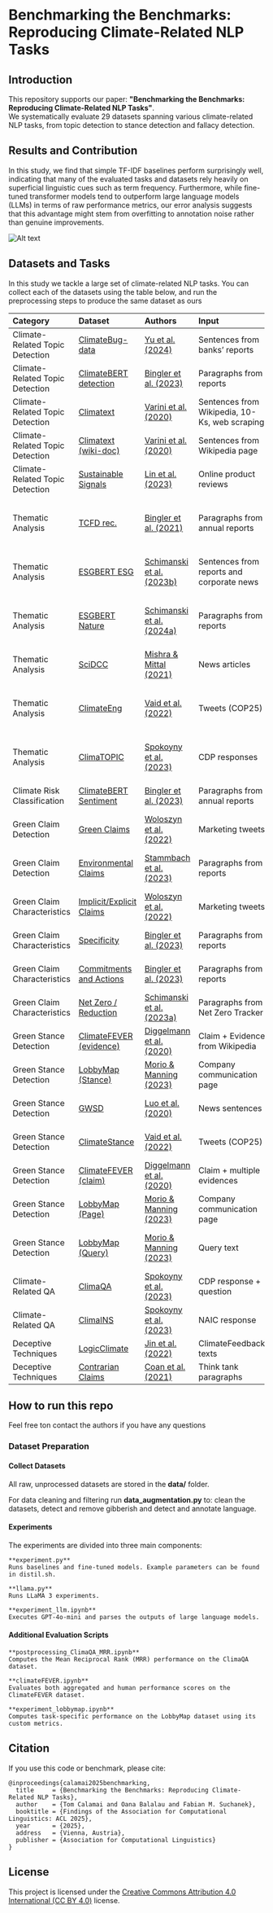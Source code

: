 # Benchmarking the Benchmarks: Reproducing Climate-Related NLP Tasks

## Introduction

This repository supports our paper: **"Benchmarking the Benchmarks: Reproducing Climate-Related NLP Tasks"**.  
We systematically evaluate 29 datasets spanning various climate-related NLP tasks, from topic detection to stance detection and fallacy detection.

## Results and Contribution

In this study, we find that simple TF-IDF baselines perform surprisingly well, indicating that many of the evaluated tasks and datasets rely heavily on superficial linguistic cues such as term frequency. Furthermore, while fine-tuned transformer models tend to outperform large language models (LLMs) in terms of raw performance metrics, our error analysis suggests that this advantage might stem from overfitting to annotation noise rather than genuine improvements.

![Alt text](image/performances.png)


## Datasets and Tasks

In this study we tackle a large set of climate-related NLP tasks. You can collect each of the datasets using the table below, and run the preprocessing steps to produce the same dataset as ours


| Category                        | Dataset                                                                                                | Authors                                                                                            | Input                                         | Labels                                          | Description                                                    |
|:--------------------------------|:-------------------------------------------------------------------------------------------------------|:---------------------------------------------------------------------------------------------------|:----------------------------------------------|:------------------------------------------------|:---------------------------------------------------------------|
| Climate-Related Topic Detection | [ClimateBug-data](https://huggingface.co/lumilogic)                                                    | [Yu et al. (2024)](https://www.sciencedirect.com/science/article/pii/S0957417423026647?via%3Dihub) | Sentences from banks’ reports                 | Relevant / Irrelevant                           | Climate change and sustainability (ESG, SDGs, recycling, etc.) |
| Climate-Related Topic Detection | [ClimateBERT detection](https://huggingface.co/datasets/climatebert/climate_detection)                 | [Bingler et al. (2023)](https://papers.ssrn.com/sol3/papers.cfm?abstract_id=4000708)               | Paragraphs from reports                       | 1 / 0                                           | Climate policy, climate change, or environmental topic         |
| Climate-Related Topic Detection | [Climatext](https://www.sustainablefinance.uzh.ch/en/research/climate-fever/climatext.html)            | [Varini et al. (2020)](https://arxiv.org/abs/2012.00483)                                           | Sentences from Wikipedia, 10-Ks, web scraping | 1 / 0                                           | Directly related to climate change                             |
| Climate-Related Topic Detection | [Climatext (wiki-doc)](https://www.sustainablefinance.uzh.ch/en/research/climate-fever/climatext.html) | [Varini et al. (2020)](https://arxiv.org/abs/2012.00483)                                           | Sentences from Wikipedia page                 | 1 / 0                                           | From page related to climate change                            |
| Climate-Related Topic Detection | [Sustainable Signals](https://socialmediaarchive.org/record/45?ln=en&v=pdf)                            | [Lin et al. (2023)](https://www.ijcai.org/proceedings/2023/673)                                    | Online product reviews                        | Relevant / Irrelevant                           | Contains terms related to sustainability                       |
| Thematic Analysis               | [TCFD rec.](https://huggingface.co/datasets/climatebert/tcfd_recommendations)                          | [Bingler et al. (2021)](https://papers.ssrn.com/sol3/papers.cfm?abstract_id=3796152)               | Paragraphs from annual reports                | Metrics, Risk, Strategy, Governance, General    | TCFD’s 4 main categories                                       |
| Thematic Analysis               | [ESGBERT ESG](https://huggingface.co/datasets/ESGBERT/environment_data)                                | [Schimanski et al. (2023b)](https://papers.ssrn.com/sol3/papers.cfm?abstract_id=4622514)           | Sentences from reports and corporate news     | Environment, Social, Governance, None           | Environmental criteria incl. energy, waste, climate, etc.      |
| Thematic Analysis               | [ESGBERT Nature](https://huggingface.co/datasets/ESGBERT/WaterForestBiodiversityNature_2200)           | [Schimanski et al. (2024a)](https://papers.ssrn.com/sol3/papers.cfm?abstract_id=4665715)           | Paragraphs from reports                       | General, Nature, Biodiversity, Forest, Water    | Multi-label nature-related topics                              |
| Thematic Analysis               | [SciDCC](https://sites.google.com/view/scidccdataset)                                                  | [Mishra & Mittal (2021)](https://www.climatechange.ai/papers/icml2021/76)                          | News articles                                 | Environment, Geology, Climate, etc.             | Category of publication (automatic label)                      |
| Thematic Analysis               | [ClimateEng](https://github.com/roopalv54/finegrained-climate-change-social-media)                     | [Vaid et al. (2022)](https://aclanthology.org/2022.acl-srw.35/)                                    | Tweets (COP25)                                | Ocean, Politics, Disaster, Agriculture, General | Climate-change subtopics                                       |
| Thematic Analysis               | [ClimaTOPIC](https://huggingface.co/datasets/iceberg-nlp/climabench)                                   | [Spokoyny et al. (2023)](https://arxiv.org/abs/2301.04253)                                         | CDP responses                                 | Adaptation, Hazards, Emissions, Water, etc.     | Category of the CDP question                                   |
| Climate Risk Classification     | [ClimateBERT Sentiment](https://huggingface.co/datasets/climatebert/climate_sentiment)                 | [Bingler et al. (2023)](https://papers.ssrn.com/sol3/papers.cfm?abstract_id=4000708)               | Paragraphs from annual reports                | Risk, Opportunity, Neutral                      | Sentiment on climate risk/opportunity                          |
| Green Claim Detection           | [Green Claims](https://zenodo.org/records/5764913#.YbBjlbso9th)                                        | [Woloszyn et al. (2022)](https://dl.acm.org/doi/10.1145/3503162.3503163)                           | Marketing tweets                              | Green Claim / Not Green                         | Environmental/nature-friendly marketing                        |
| Green Claim Detection           | [Environmental Claims](https://huggingface.co/datasets/climatebert/environmental_claims)               | [Stammbach et al. (2023)](https://aclanthology.org/2023.acl-short.91)                              | Paragraphs from reports                       | Yes / No                                        | Product/service claims on environmental performance            |
| Green Claim Characteristics     | [Implicit/Explicit Claims](https://zenodo.org/records/5764913#.YbBjlbso9th)                            | [Woloszyn et al. (2022)](https://dl.acm.org/doi/10.1145/3503162.3503163)                           | Marketing tweets                              | Implicit / Explicit / No Claim                  | Implicit or explicit green claims                              |
| Green Claim Characteristics     | [Specificity](https://huggingface.co/datasets/climatebert/climate_specificity)                         | [Bingler et al. (2023)](https://papers.ssrn.com/sol3/papers.cfm?abstract_id=4000708)               | Paragraphs from reports                       | Specific / Non-specific                         | Clarity and detail of strategy/actions                         |
| Green Claim Characteristics     | [Commitments and Actions](https://huggingface.co/datasets/climatebert/climate_commitments_actions)     | [Bingler et al. (2023)](https://papers.ssrn.com/sol3/papers.cfm?abstract_id=4000708)               | Paragraphs from reports                       | Yes / No                                        | Contains past or future climate targets/actions                |
| Green Claim Characteristics     | [Net Zero / Reduction](https://huggingface.co/datasets/climatebert/netzero_reduction_data)             | [Schimanski et al. (2023a)](https://ssrn.com/abstract=4599483)                                     | Paragraphs from Net Zero Tracker              | Net-zero / Reduction / None                     | Target classification                                          |
| Green Stance Detection          | [ClimateFEVER (evidence)](https://www.sustainablefinance.uzh.ch/en/research/climate-fever.html)        | [Diggelmann et al. (2020)](https://arxiv.org/abs/2012.00614)                                       | Claim + Evidence from Wikipedia               | Support, Refutes, Not Enough Info               | Relation between claim and evidence                            |
| Green Stance Detection          | [LobbyMap (Stance)](https://climate-nlp.github.io/)                                                    | [Morio & Manning (2023)](https://openreview.net/forum?id=GF5l0F19Bt)                               | Company communication page                    | Strongly Supporting – Opposing                  | Stance on policy                                               |
| Green Stance Detection          | [GWSD](https://github.com/yiweiluo/GWStance)                                                           | [Luo et al. (2020)](https://doi.org/10.18653/v1/2020.findings-emnlp.296)                           | News sentences                                | Agree, Disagree, Neutral                        | Stance on climate-change concern                               |
| Green Stance Detection          | [ClimateStance](https://huggingface.co/datasets/iceberg-nlp/climabench)                                | [Vaid et al. (2022)](https://aclanthology.org/2022.acl-srw.35/)                                    | Tweets (COP25)                                | Favor, Against, Ambiguous                       | Stance towards climate change prevention                       |
| Green Stance Detection          | [ClimateFEVER (claim)](https://www.sustainablefinance.uzh.ch/en/research/climate-fever.html)           | [Diggelmann et al. (2020)](https://arxiv.org/abs/2012.00614)                                       | Claim + multiple evidences                    | Support, Refutes, Debated, NEI                  | Aggregated claim-evidence relationship                         |
| Green Stance Detection          | [LobbyMap (Page)](https://climate-nlp.github.io/)                                                      | [Morio & Manning (2023)](https://openreview.net/forum?id=GF5l0F19Bt)                               | Company communication page                    | 1 / 0                                           | Contains stance on remediation policy                          |
| Green Stance Detection          | [LobbyMap (Query)](https://climate-nlp.github.io/)                                                     | [Morio & Manning (2023)](https://openreview.net/forum?id=GF5l0F19Bt)                               | Query text                                    | GHG policy, Carbon tax, Renewable, etc.         | Classifies remediation policy                                  |
| Climate-Related QA              | [ClimaQA](https://huggingface.co/datasets/iceberg-nlp/climabench)                                      | [Spokoyny et al. (2023)](https://arxiv.org/abs/2301.04253)                                         | CDP response + question                       | 1 / 0                                           | Whether the answer matches the question                        |
| Climate-Related QA              | [ClimaINS](https://huggingface.co/datasets/iceberg-nlp/climabench)                                     | [Spokoyny et al. (2023)](https://arxiv.org/abs/2301.04253)                                         | NAIC response                                 | MANAGE, RISK PLAN, etc.                         | Label per NAIC question                                        |
| Deceptive Techniques            | [LogicClimate](https://github.com/causalNLP/logical-fallacy)                                           | [Jin et al. (2022)](https://doi.org/10.18653/v1/2022.findings-emnlp.532)                           | ClimateFeedback texts                         | Fallacy types                                   | Faulty Generalization, Ad Hominem, etc.                        |
| Deceptive Techniques            | [Contrarian Claims](https://github.com/traviscoan/cards)                                               | [Coan et al. (2021)](https://doi.org/10.1038/s41598-021-01714-4)                                   | Think tank paragraphs                         | No Claim, Denial types                          | Climate denial subcategories                                   |

## How to run this repo

Feel free ton contact the authors if you have any questions

### Dataset Preparation

#### Collect Datasets
All raw, unprocessed datasets are stored in the **data/** folder.

For data cleaning and filtering run **data_augmentation.py** to: clean the datasets, detect and remove gibberish and detect and annotate language.

#### Experiments

The experiments are divided into three main components:

    **experiment.py**
    Runs baselines and fine-tuned models. Example parameters can be found in distil.sh.

    **llama.py**
    Runs LLaMA 3 experiments.

    **experiment_llm.ipynb**
    Executes GPT-4o-mini and parses the outputs of large language models.

#### Additional Evaluation Scripts

    **postprocessing_ClimaQA_MRR.ipynb**
    Computes the Mean Reciprocal Rank (MRR) performance on the ClimaQA dataset.

    **climateFEVER.ipynb**
    Evaluates both aggregated and human performance scores on the ClimateFEVER dataset.

    **experiment_lobbymap.ipynb**
    Computes task-specific performance on the LobbyMap dataset using its custom metrics.

## Citation

If you use this code or benchmark, please cite:
```
@inproceedings{calamai2025benchmarking,
  title     = {Benchmarking the Benchmarks: Reproducing Climate-Related NLP Tasks},
  author    = {Tom Calamai and Oana Balalau and Fabian M. Suchanek},
  booktitle = {Findings of the Association for Computational Linguistics: ACL 2025},
  year      = {2025},
  address   = {Vienna, Austria},
  publisher = {Association for Computational Linguistics}
}
```

## License

This project is licensed under the [Creative Commons Attribution 4.0 International (CC BY 4.0)](https://creativecommons.org/licenses/by/4.0/) license.
